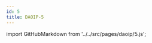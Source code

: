 ```yaml
---
id: 5
title: DAOIP-5
---
```


import GitHubMarkdown from '../../src/pages/daoip/5.js';

<GitHubMarkdown />
